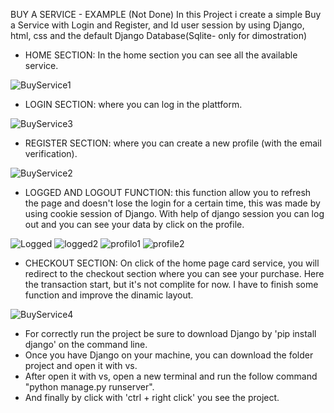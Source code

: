 BUY A SERVICE - EXAMPLE (Not Done)
In this Project i create a simple Buy a Service with Login and Register, and Id user session by using Django, html, css and the default Django Database(Sqlite- only for dimostration)

- HOME SECTION: In the home section you can see all the available service.

 ![BuyService1](https://github.com/Vito290500/Buy_Service/assets/110898637/cb90d792-9d27-43d6-870d-402d90b5718f)

- LOGIN SECTION: where you can log in the plattform. 

![BuyService3](https://github.com/Vito290500/Buy_Service/assets/110898637/afc3eb93-ebd0-4cc0-886e-b46eef06d6b1)

- REGISTER SECTION: where you can create a new profile (with the email verification).

![BuyService2](https://github.com/Vito290500/Buy_Service/assets/110898637/2ab9d3b5-71af-41a8-b3ae-39e48d2eea9d)

- LOGGED AND LOGOUT FUNCTION: this function allow you to refresh the page and doesn't lose the login for a certain time, this was made by using cookie session of Django. With help of django session you can log out and you can see your data by click on the profile.

![Logged](https://github.com/Vito290500/Buy_Service/assets/110898637/4b5c3bc0-d2fd-48bf-bcf7-6a2971560de9)
![logged2](https://github.com/Vito290500/Buy_Service/assets/110898637/704de2e9-efdb-462e-848b-8dbb53218c77)
![profilo1](https://github.com/Vito290500/Buy_Service/assets/110898637/e106625f-1fa3-45de-a4fc-914a3e8c69fb)
![profile2](https://github.com/Vito290500/Buy_Service/assets/110898637/622591fd-04e3-4d76-b252-23483a2d4279)

- CHECKOUT SECTION: On click of the home page card service, you will redirect to the checkout section where you can see your purchase. Here the transaction start, but it's not complite for now. I have to finish some function and improve the dinamic layout.

![BuyService4](https://github.com/Vito290500/Buy_Service/assets/110898637/35cd27d9-0a88-4c88-b97e-c9ccb5654c19)

- For correctly run the project be sure to download Django by 'pip install django' on the command line.
- Once you have Django on your machine, you can download the folder project and open it with vs.
- After open it with vs, open a new terminal and run the follow command "python manage.py runserver".
- And finally by click with 'ctrl + right click' you see the project.


